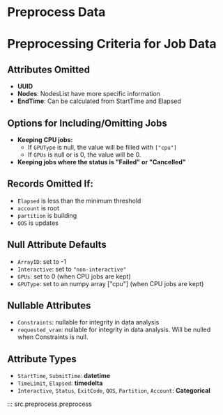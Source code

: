 # Preprocess Data

# Preprocessing Criteria for Job Data
## Attributes Omitted
- **UUID**
- **Nodes**: NodesList have more specific information
- **EndTime**: Can be calculated from StartTime and Elapsed

## Options for Including/Omitting Jobs
- **Keeping CPU jobs:**
    - If `GPUType` is null, the value will be filled with `["cpu"]`
    - If `GPUs` is null or is 0, the value will be 0.
- **Keeping jobs where the status is "Failed" or "Cancelled"**

## Records Omitted If:
- `Elapsed` is less than the minimum threshold
- `account` is root
- `partition` is building
- `QOS` is updates

## Null Attribute Defaults
- `ArrayID`: set to -1
- `Interactive`: set to `"non-interactive"`
- `GPUs`: set to 0 (when CPU jobs are kept)
- `GPUType`: set to an numpy array ["cpu"] (when CPU jobs are kept)

## Nullable Attributes
- `Constraints`: nullable for integrity in data analysis
- `requested_vram`: nullable for integrity in data analysis. Will be nulled when Constraints is null.

## Attribute Types
- `StartTime`, `SubmitTime`: **datetime**
- `TimeLimit`, `Elapsed`: **timedelta**
- `Interactive`, `Status`, `ExitCode`, `QOS`, `Partition`, `Account`: **Categorical**



::: src.preprocess.preprocess